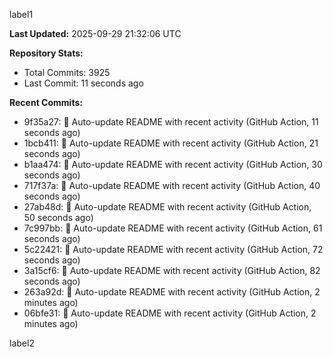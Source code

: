 
label1 
<!-- ACTIVITY_START -->
**Last Updated:** 2025-09-29 21:32:06 UTC

**Repository Stats:**
- Total Commits: 3925
- Last Commit: 11 seconds ago

**Recent Commits:**
- 9f35a27: 🤖 Auto-update README with recent activity (GitHub Action, 11 seconds ago)
- 1bcb411: 🤖 Auto-update README with recent activity (GitHub Action, 21 seconds ago)
- b1aa474: 🤖 Auto-update README with recent activity (GitHub Action, 30 seconds ago)
- 717f37a: 🤖 Auto-update README with recent activity (GitHub Action, 40 seconds ago)
- 27ab48d: 🤖 Auto-update README with recent activity (GitHub Action, 50 seconds ago)
- 7c997bb: 🤖 Auto-update README with recent activity (GitHub Action, 61 seconds ago)
- 5c22421: 🤖 Auto-update README with recent activity (GitHub Action, 72 seconds ago)
- 3a15cf6: 🤖 Auto-update README with recent activity (GitHub Action, 82 seconds ago)
- 263a92d: 🤖 Auto-update README with recent activity (GitHub Action, 2 minutes ago)
- 06bfe31: 🤖 Auto-update README with recent activity (GitHub Action, 2 minutes ago)
<!-- ACTIVITY_END -->

label2
